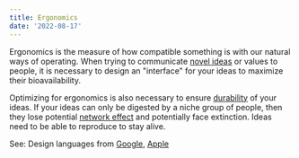 ```yaml
---
title: Ergonomics
date: '2022-08-17'
---
```


Ergonomics is the measure of how compatible something is with our natural ways of operating. When trying to communicate [novel ideas](vibes) or values to people, it is necessary to design an "interface" for your ideas to maximize their bioavailability.

Optimizing for ergonomics is also necessary to ensure [durability](durability) of your ideas. If your ideas can only be digested by a niche group of people, then they lose potential [network effect](https://en.wikipedia.org/wiki/Network_effect) and potentially face extinction. Ideas need to be able to reproduce to stay alive.

See: Design languages from [Google](https://m3.material.io/), [Apple](https://developer.apple.com/design/human-interface-guidelines/guidelines/overview/)